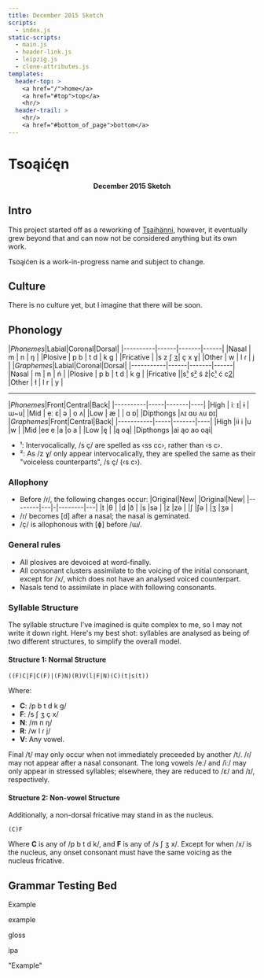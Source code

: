 ```yaml
---
title: December 2015 Sketch
scripts:
  - index.js
static-scripts:
  - main.js
  - header-link.js
  - leipzig.js
  - clone-attributes.js
templates:
  header-top: >
    <a href="/">home</a>
    <a href="#top">top</a>
    <hr/>
  header-trail: >
    <hr/>
    <a href="#bottom_of_page">bottom</a>
---
```

# <a name="top">Tsoąićęn</a>
<strong style="display:block;text-align:center">December 2015 Sketch</strong>

<div id="nav"></div>

## Intro

This project started off as a reworking of [Tsaihänni](/conlang/sketches/2015/november/), however, it eventually grew beyond that and can now not be considered anything but its own work.

Tsoąićen is a work-in-progress name and subject to change.

## Culture

There is no culture yet, but I imagine that there will be soon.

## Phonology
<clone class="tb-center row-headers tb-pair"></clone>
|*Phonemes*|Labial|Coronal|Dorsal|
|----------|------|-------|------|
|Nasal     | m    | n     | ŋ    |
|Plosive   | p b  | t d   | k g  |
|Fricative |      |s z ʃ ʒ| ç x ɣ|
|Other     | w    | l ɾ   | j    |
<clone class="tb-center row-headers tb-pair"></clone>
|*Graphemes*|Labial|Coronal|Dorsal|
|-----------|------|-------|------|
|Nasal      | m    | n     | ń    |
|Plosive    | p b  | t d   | k g  |
|Fricative  ||s[¹](#phon-footnote-1) s[²](#phon-footnote-2) ś ź|c[¹](#phon-footnote-1) ć c[2](#phon-footnote-²)|
|Other      | ł    | l r   | y    |

---
<clone class="tb-center row-headers tb-pair"></clone>
|*Phonemes*|Front|Central|Back|
|----------|-----|-------|----|
|High      | iː ɪ| ɨ     | ɯ~u|
|Mid       | eː ɛ| ə     | o ʌ|
|Low       | æ   |       | ɑ ɒ|
|Dipthongs |<clone-p colspan=3/></clone-p>ʌɪ ɑʊ ʌu ɒɪ|
<clone class="tb-center row-headers tb-pair"></clone>
|*Graphemes*|Front|Central|Back|
|-----------|-----|-------|----|
|High       |ii i |u      |w   |
|Mid        |ee e |a      |o a |
|Low        |ę    |       |ą oą|
|Dipthongs  |<clone-p colspan=3/></clone-p>ai ąo ao oąi|

- <a name="phon-footnote-1">¹</a>: Intervocalically, /s ç/ are spelled as &lsaquo;ss cc&rsaquo;, rather than &lsaquo;s c&rsaquo;.
- <a name="phon-footnote-2">²</a>: As /z ɣ/ only appear intervocalically, they are spelled the same as their "voiceless counterparts", /s ç/ (&lsaquo;s c&rsaquo;).

### Allophony

- Before /ɾ/, the following changes occur:
  |Original|New| |Original|New|
  |--------|---|-|--------|---|
  |t       |θ  | |d       |ð  |
  |s       |sə | |z       |zə |
  |ʃ       |ʃə | |ʒ       |ʒə |
- /ɾ/ becomes [d] after a nasal; the nasal is geminated.
- /ç/ is allophonous with [ɸ] before /ɯ/.

### General rules

- All plosives are devoiced at word-finally.
- All consonant clusters assimilate to the voicing of the initial consonant, except for /x/, which does not have an analysed voiced counterpart.
- Nasals tend to assimilate in place with following consonants.

### Syllable Structure

The syllable structure I've imagined is quite complex to me, so I may not write it down right. Here's my best shot: syllables are analysed as being of two different structures, to simplify the overall model.

#### Structure 1: Normal Structure

    ((F)C|F|C(F)|(F)N)(R)V(l|F|N)(C)(t|s(t))
    
Where:

 - __C__: /p b t d k g/
 - __F__: /s ʃ ʒ ç x/
 - __N__: /m n ŋ/
 - __R__: /w l ɾ j/
 - __V__: Any vowel.

Final /t/ may only occur when not immediately preceeded by another /t/. /ɾ/ may not appear after a nasal consonant. The long vowels /eː/ and /iː/ may only appear in stressed syllables; elsewhere, they are reduced to /ɛ/ and /ɪ/, respectively.

#### Structure 2: Non-vowel Structure

Additionally, a non-dorsal fricative may stand in as the nucleus.

    (C)F

Where __C__ is any of /p b t d k/, and __F__ is any of /s ʃ ʒ x/. Except for when /x/ is the nucleus, any onset consonant must have the same voicing as the nucleus fricative.

<!--### Isochrony and Prosody

Isochrony and prosody vary between casual and formal speech: the more casual the language, the more stress-timed and lyrical it becomes; on the other hand, formal speaking is generally more syllable-timed, with a flatter intonation.

In formal speaking, the intonation is generally flat, as stated above. There are, however, several spots where that differs: at the beginning of a minor group, the intonation falls to the baseline pitch; at the end of a major group the intonation falls from the baseline pitch downward.
However, in interrogative sentences, major groups instead end on a rising intonation. Emphasized terms have a higher intonation that the baseline as well. There are additional rules, but I don't know enough to write them down properly. Assume they follow GenAm elsewhere.-->

## Grammar Testing Bed

<div data-gloss>
  <p>Example</p>
  <p>example</p>
  <p>gloss</p>
  <p>ipa</p>
  <p>"Example"</p>
</div>

<a name="bottom_of_page"></a>